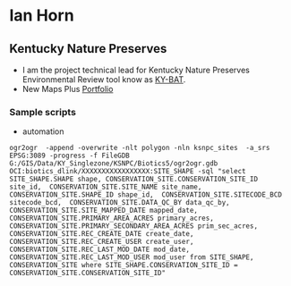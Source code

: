 # Ian Horn
## Kentucky Nature Preserves

- I am the project technical lead for Kentucky Nature Preserves Environmental Review tool know as [KY-BAT](https://kynaturepreserves.org "Kentucky Biological Assessment Tool").
- New Maps Plus [Portfolio](https://rihorn.github.io "NMP Portfolio")

### Sample scripts 

 - automation
 
```ogr2ogr  -append -overwrite -nlt polygon -nln ksnpc_sites  -a_srs EPSG:3089 -progress -f FileGDB G:/GIS/Data/KY_Singlezone/KSNPC/Biotics5/ogr2ogr.gdb OCI:biotics_dlink/XXXXXXXXXXXXXXXXX:SITE_SHAPE -sql "select SITE_SHAPE.SHAPE shape, CONSERVATION_SITE.CONSERVATION_SITE_ID site_id,  CONSERVATION_SITE.SITE_NAME site_name,  CONSERVATION_SITE.SHAPE_ID shape_id,  CONSERVATION_SITE.SITECODE_BCD sitecode_bcd,  CONSERVATION_SITE.DATA_QC_BY data_qc_by,  CONSERVATION_SITE.SITE_MAPPED_DATE mapped_date, CONSERVATION_SITE.PRIMARY_AREA_ACRES primary_acres, CONSERVATION_SITE.PRIMARY_SECONDARY_AREA_ACRES prim_sec_acres, CONSERVATION_SITE.REC_CREATE_DATE create_date, CONSERVATION_SITE.REC_CREATE_USER create_user, CONSERVATION_SITE.REC_LAST_MOD_DATE mod_date, CONSERVATION_SITE.REC_LAST_MOD_USER mod_user from SITE_SHAPE, CONSERVATION_SITE where SITE_SHAPE.CONSERVATION_SITE_ID = CONSERVATION_SITE.CONSERVATION_SITE_ID"```

 
